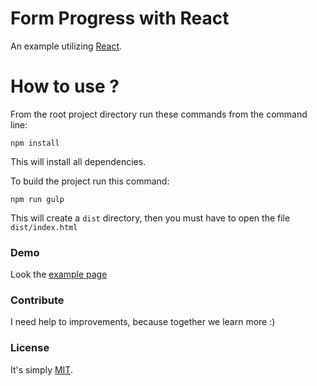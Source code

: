 # Form Progress with React

 An example utilizing [React](http://facebook.github.io/react/).

# How to use ?

From the root project directory run these commands from the command line:

 ``npm install``

This will install all dependencies.

To build the project run this command:

 ``npm run gulp``

 This will create a ``dist`` directory, then you must have to open the file ``dist/index.html``

### Demo
Look the [example page](http://expalmer.github.io/react-progress-form/)

### Contribute
I need help to improvements, because together we learn more  :)

### License
It's simply [MIT](http://opensource.org/licenses/MIT).


